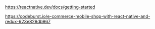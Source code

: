 https://reactnative.dev/docs/getting-started

https://codeburst.io/e-commerce-mobile-shop-with-react-native-and-redux-623e829db967
